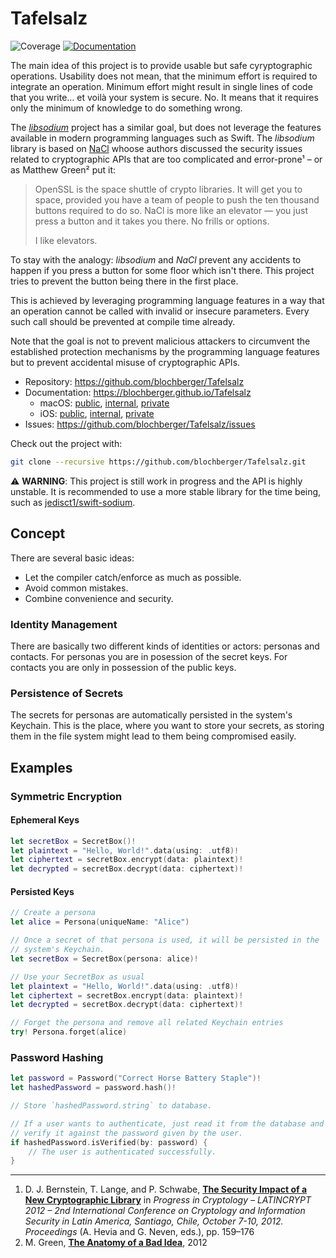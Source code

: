 # Tafelsalz

![Coverage](https://blochberger.github.io/Tafelsalz/macos/coverage.svg) [![Documentation](https://blochberger.github.io/Tafelsalz/macos/public/badge.svg)](https://blochberger.github.io/Tafelsalz)

The main idea of this project is to provide usable but safe cyryptographic operations. Usability does not mean, that the minimum effort is required to integrate an operation. Minimum effort might result in single lines of code that you write… et voilà your system is secure. No. It means that it requires only the minimum of knowledge to do something wrong.

The [*libsodium*](https://libsodium.org) project has a similar goal, but does not leverage the features available in modern programming languages such as Swift. The *libsodium* library is based on [NaCl](https://nacl.cr.yp.to) whoose authors discussed the security issues related to cryptographic APIs that are too complicated and error-prone¹ – or as Matthew Green² put it:

> OpenSSL is the space shuttle of crypto libraries. It will get you to space, provided you have a team of people to push the ten thousand buttons required to do so. NaCl is more like an elevator — you just press a button and it takes you there. No frills or options.
>
> I like elevators.

To stay with the analogy: *libsodium* and *NaCl* prevent any accidents to happen if you press a button for some floor which isn't there. This project tries to prevent the button being there in the first place.

This is achieved by leveraging programming language features in a way that an operation cannot be called with invalid or insecure parameters. Every such call should be prevented at compile time already.

Note that the goal is not to prevent malicious attackers to circumvent the established protection mechanisms by the programming language features but to prevent accidental misuse of cryptographic APIs.

- Repository: https://github.com/blochberger/Tafelsalz
- Documentation: https://blochberger.github.io/Tafelsalz
  - macOS: [public](https://blochberger.github.io/Tafelsalz/macos/public), [internal](https://blochberger.github.io/Tafelsalz/macos/internal), [private](https://blochberger.github.io/Tafelsalz/macos/private)
  - iOS: [public](https://blochberger.github.io/Tafelsalz/iphone/public), [internal](https://blochberger.github.io/Tafelsalz/iphone/internal), [private](https://blochberger.github.io/Tafelsalz/iphone/private)
- Issues: https://github.com/blochberger/Tafelsalz/issues

Check out the project with:

```sh
git clone --recursive https://github.com/blochberger/Tafelsalz.git
```

⚠️ **WARNING**: This project is still work in progress and the API is highly unstable. It is recommended to use a more stable library for the time being, such as [jedisct1/swift-sodium](https://github.com/jedisct1/swift-sodium).

## Concept

There are several basic ideas:
- Let the compiler catch/enforce as much as possible.
- Avoid common mistakes.
- Combine convenience and security.

### Identity Management
There are basically two different kinds of identities or actors: personas and contacts. For personas you are in posession of the secret keys. For contacts you are only in possession of the public keys.

### Persistence of Secrets

The secrets for personas are automatically persisted in the system's Keychain. This is the place, where you want to store your secrets, as storing them in the file system might lead to them being compromised easily.

## Examples

### Symmetric Encryption

#### Ephemeral Keys

```swift
let secretBox = SecretBox()!
let plaintext = "Hello, World!".data(using: .utf8)!
let ciphertext = secretBox.encrypt(data: plaintext)!
let decrypted = secretBox.decrypt(data: ciphertext)!
```

#### Persisted Keys

```swift
// Create a persona
let alice = Persona(uniqueName: "Alice")

// Once a secret of that persona is used, it will be persisted in the
// system's Keychain.
let secretBox = SecretBox(persona: alice)!

// Use your SecretBox as usual
let plaintext = "Hello, World!".data(using: .utf8)!
let ciphertext = secretBox.encrypt(data: plaintext)!
let decrypted = secretBox.decrypt(data: ciphertext)!

// Forget the persona and remove all related Keychain entries
try! Persona.forget(alice)
```

### Password Hashing

```swift
let password = Password("Correct Horse Battery Staple")!
let hashedPassword = password.hash()!

// Store `hashedPassword.string` to database.

// If a user wants to authenticate, just read it from the database and
// verify it against the password given by the user.
if hashedPassword.isVerified(by: password) {
    // The user is authenticated successfully.
}
```

---

1. D. J. Bernstein, T. Lange, and P. Schwabe, [**The Security Impact of a New Cryptographic Library**](http://dx.doi.org/10.1007/978-3-642-33481-8_9) in *Progress in Cryptology – LATINCRYPT 2012 – 2nd International Conference on Cryptology and Information Security in Latin America, Santiago, Chile, October 7-10, 2012. Proceedings* (A. Hevia and G. Neven, eds.), pp. 159–176
2. M. Green, [**The Anatomy of a Bad Idea**](http://blog.cryptographyengineering.com/2012/12/the-anatomy-of-bad-idea.html), 2012
